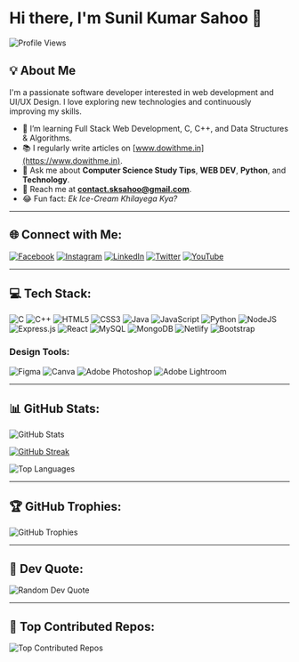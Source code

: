 # Hi there, I'm Sunil Kumar Sahoo 👋

![Profile Views](https://komarev.com/ghpvc/?username=sunilkumarsahoo14&color=brightgreen)

## 💡 About Me

I'm a passionate software developer interested in web development and UI/UX Design. I love exploring new technologies and continuously improving my skills.

- 🌟 I’m learning Full Stack Web Development, C, C++, and Data Structures & Algorithms.
- 📚 I regularly write articles on [www.dowithme.in](https://www.dowithme.in).
- 💬 Ask me about **Computer Science Study Tips**, **WEB DEV**, **Python**, and **Technology**.
- 📧 Reach me at **contact.sksahoo@gmail.com**.
- 😂 Fun fact: *Ek Ice-Cream Khilayega Kya?*

---

## 🌐 Connect with Me:
[![Facebook](https://img.shields.io/badge/Facebook-%231877F2.svg?logo=Facebook&logoColor=white)](https://facebook.com/sunilkumar143sibu)  [![Instagram](https://img.shields.io/badge/Instagram-%23E4405F.svg?logo=Instagram&logoColor=white)](https://instagram.com/dowithme_14)  [![LinkedIn](https://img.shields.io/badge/LinkedIn-%230077B5.svg?logo=linkedin&logoColor=white)](https://linkedin.com/in/sunilkumarsahoo14)  [![Twitter](https://img.shields.io/badge/Twitter-%231DA1F2.svg?logo=Twitter&logoColor=white)](https://twitter.com/SunilKumar_14)  [![YouTube](https://img.shields.io/badge/YouTube-%23FF0000.svg?logo=YouTube&logoColor=white)](https://youtube.com/@dowithme_14)

---

## 💻 Tech Stack:
![C](https://img.shields.io/badge/c-%2300599C.svg?style=flat&logo=c&logoColor=white)  ![C++](https://img.shields.io/badge/c++-%2300599C.svg?style=flat&logo=c%2B%2B&logoColor=white)  ![HTML5](https://img.shields.io/badge/html5-%23E34F26.svg?style=flat&logo=html5&logoColor=white)  ![CSS3](https://img.shields.io/badge/css3-%231572B6.svg?style=flat&logo=css3&logoColor=white)  ![Java](https://img.shields.io/badge/java-%23ED8B00.svg?style=flat&logo=java&logoColor=white)  ![JavaScript](https://img.shields.io/badge/javascript-%23323330.svg?style=flat&logo=javascript&logoColor=%23F7DF1E)  ![Python](https://img.shields.io/badge/python-3670A0?style=flat&logo=python&logoColor=ffdd54)  ![NodeJS](https://img.shields.io/badge/node.js-6DA55F?style=flat&logo=node.js&logoColor=white)  ![Express.js](https://img.shields.io/badge/express.js-%23404d59.svg?style=flat&logo=express&logoColor=%2361DAFB)  ![React](https://img.shields.io/badge/react-%2320232a.svg?style=flat&logo=react&logoColor=%2361DAFB)  ![MySQL](https://img.shields.io/badge/mysql-%2300f.svg?style=flat&logo=mysql&logoColor=white)  ![MongoDB](https://img.shields.io/badge/MongoDB-%234ea94b.svg?style=flat&logo=mongodb&logoColor=white)  ![Netlify](https://img.shields.io/badge/netlify-%23000000.svg?style=flat&logo=netlify&logoColor=#00C7B7)  ![Bootstrap](https://img.shields.io/badge/bootstrap-%23563D7C.svg?style=flat&logo=bootstrap&logoColor=white)

### Design Tools:
![Figma](https://img.shields.io/badge/figma-%23F24E1E.svg?style=flat&logo=figma&logoColor=white)              ![Canva](https://img.shields.io/badge/Canva-%2300C4CC.svg?style=flat&logo=Canva&logoColor=white)              ![Adobe Photoshop](https://img.shields.io/badge/adobephotoshop-%2331A8FF.svg?style=flat&logo=adobephotoshop&logoColor=white)              ![Adobe Lightroom](https://img.shields.io/badge/Adobe%20Lightroom-31A8FF.svg?style=flat&logo=Adobe%20Lightroom&logoColor=white)

---

## 📊 GitHub Stats:
![GitHub Stats](https://github-readme-stats.vercel.app/api?username=sunilkumarsahoo14&theme=radical&hide_border=false&include_all_commits=true&count_private=true)

[![GitHub Streak](https://github-readme-streak-stats.herokuapp.com/?user=sunilkumarsahoo14&theme=radical&hide_border=false)](https://streak-stats.demolab.com)

![Top Languages](https://github-readme-stats.vercel.app/api/top-langs/?username=sunilkumarsahoo14&layout=compact&theme=radical)

---

## 🏆 GitHub Trophies:
![GitHub Trophies](https://github-profile-trophy.vercel.app/?username=sunilkumarsahoo14&theme=radical&no-frame=false&no-bg=true&margin-w=4)

---

## 🎨 Dev Quote:
![Random Dev Quote](https://quotes-github-readme.vercel.app/api?type=horizontal&theme=dark)

---

## 🔬 Top Contributed Repos:
![Top Contributed Repos](https://github-contributor-stats.vercel.app/api?username=sunilkumarsahoo14&limit=5&theme=dark&combine_all_yearly_contributions=true)
